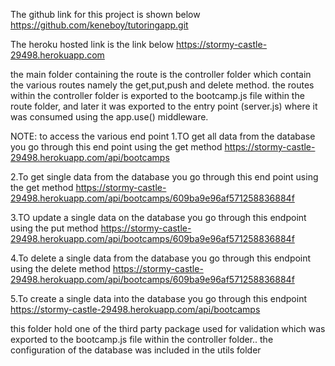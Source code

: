 The github link for this project is shown below
https://github.com/keneboy/tutoringapp.git

The heroku hosted link is the link below
https://stormy-castle-29498.herokuapp.com

 <!-- 
 The Heroku link will be provided  -->

 <!-- THE ROUTES DOCUMENTATION -->

the main folder containing the route is the controller folder
which contain the various routes namely the get,put,push and delete method.
the routes within the controller folder is exported to the bootcamp.js file within the route folder,
and later it was exported to the entry point (server.js) where it was consumed using the app.use() middleware.

NOTE:
to access the various end point
1.TO get all data from the database you go through this end point using the get method
https://stormy-castle-29498.herokuapp.com/api/bootcamps

2.To get single data from the database you go through this end point using the get method
https://stormy-castle-29498.herokuapp.com/api/bootcamps/609ba9e96af571258836884f

3.TO update a single data on the database you go through this endpoint using the put method
https://stormy-castle-29498.herokuapp.com/api/bootcamps/609ba9e96af571258836884f

4.To delete a single data from the database you go through this endpoint using the delete method
https://stormy-castle-29498.herokuapp.com/api/bootcamps/609ba9e96af571258836884f

5.To create a single data into the database you go through this endpoint
https://stormy-castle-29498.herokuapp.com/api/bootcamps

<!-- THE UTILS FOLDER -->

this folder hold one of the third party package used for validation which was exported to the bootcamp.js file within the controller folder..
the configuration of the database was included in the utils folder
